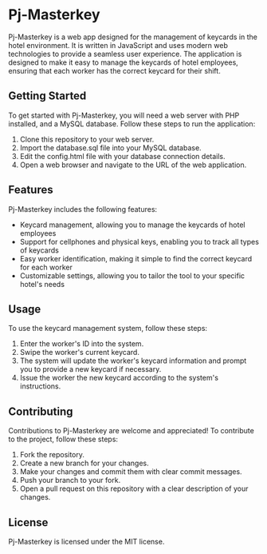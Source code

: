 # Pj-Masterkey

Pj-Masterkey is a web app designed for the management of keycards in the hotel environment. It is written in JavaScript and uses modern web technologies to provide a seamless user experience. The application is designed to make it easy to manage the keycards of hotel employees, ensuring that each worker has the correct keycard for their shift.

## Getting Started

To get started with Pj-Masterkey, you will need a web server with PHP installed, and a MySQL database. Follow these steps to run the application:

1. Clone this repository to your web server.
2. Import the database.sql file into your MySQL database.
3. Edit the config.html file with your database connection details.
4. Open a web browser and navigate to the URL of the web application.
## Features

Pj-Masterkey includes the following features:

- Keycard management, allowing you to manage the keycards of hotel employees
- Support for cellphones and physical keys, enabling you to track all types of keycards
- Easy worker identification, making it simple to find the correct keycard for each worker
- Customizable settings, allowing you to tailor the tool to your specific hotel's needs
## Usage

To use the keycard management system, follow these steps:

1. Enter the worker's ID into the system.
2. Swipe the worker's current keycard.
3. The system will update the worker's keycard information and prompt you to provide a new keycard if necessary.
4. Issue the worker the new keycard according to the system's instructions.
## Contributing

Contributions to Pj-Masterkey are welcome and appreciated! To contribute to the project, follow these steps:

1. Fork the repository.
2. Create a new branch for your changes.
3. Make your changes and commit them with clear commit messages.
4. Push your branch to your fork.
5. Open a pull request on this repository with a clear description of your changes.
## License

Pj-Masterkey is licensed under the MIT license.